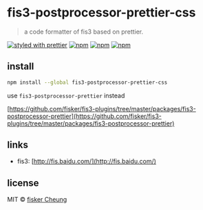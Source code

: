 # fis3-postprocessor-prettier-css

> a code formatter of fis3 based on prettier.

[![styled with prettier](https://img.shields.io/badge/styled_with-prettier-ff69b4.svg?style=flat-square)](https://github.com/prettier/prettier)
[![npm](https://img.shields.io/npm/v/fis3-postprocessor-prettier-css.svg?style=flat-square)](https://www.npmjs.com/package/fis3-postprocessor-prettier-css)
[![npm](https://img.shields.io/npm/dt/fis3-postprocessor-prettier-css.svg?style=flat-square)](https://www.npmjs.com/package/fis3-postprocessor-prettier-css)
[![npm](https://img.shields.io/npm/dm/fis3-postprocessor-prettier-css.svg?style=flat-square)](https://www.npmjs.com/package/fis3-postprocessor-prettier-css)

## install

```sh
npm install --global fis3-postprocessor-prettier-css
```

use `fis3-postprocessor-prettier` instead

[https://github.com/fisker/fis3-plugins/tree/master/packages/fis3-postprocessor-prettier](https://github.com/fisker/fis3-plugins/tree/master/packages/fis3-postprocessor-prettier)

## links

- fis3: [http://fis.baidu.com/](http://fis.baidu.com/)

## license

MIT © [fisker Cheung](https://www.fiskercheung.com/)
